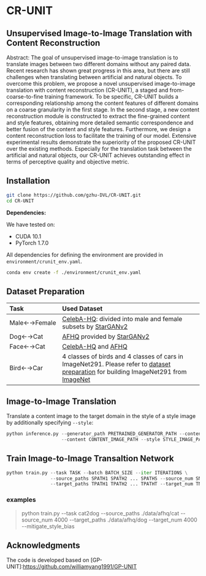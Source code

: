 # CR-UNIT

## Unsupervised Image-to-Image Translation with Content Reconstruction

Abstract: The goal of unsupervised image-to-image translation is to translate images between two different domains without any paired data. Recent research has shown great progress in this area, but there are still challenges when translating between artificial and natural objects. To overcome this problem, we propose a novel unsupervised image-to-image translation with content reconstruction (CR-UNIT), a staged and from-coarse-to-fine training framework. To be specific, CR-UNIT builds a corresponding relationship among the content features of different domains on a coarse granularity in the first stage. In the second stage, a new content reconstruction module is constructed to extract the fine-grained content and style features, obtaining more detailed semantic correspondence and better fusion of the content and style features. Furthermore, we design a content reconstruction loss to facilitate the training of our model. Extensive experimental results demonstrate the superiority of the proposed CR-UNIT over the existing methods. Especially for the translation task between the artificial and natural objects, our CR-UNIT achieves outstanding effect in terms of perceptive quality and objective metric.

## Installation
```bash
git clone https://github.com/gzhu-DVL/CR-UNIT.git
cd CR-UNIT
```
**Dependencies:**

We have tested on:
- CUDA 10.1
- PyTorch 1.7.0

All dependencies for defining the environment are provided in `environment/crunit_env.yaml`.
```bash
conda env create -f ./environment/crunit_env.yaml
```

## Dataset Preparation
| Task | Used Dataset | 
| :--- | :--- | 
| Male←→Female | [CelebA-HQ](https://github.com/clovaai/stargan-v2#datasets-and-pre-trained-networks): divided into male and female subsets by [StarGANv2](https://github.com/clovaai/stargan-v2#datasets-and-pre-trained-networks) |
| Dog←→Cat| [AFHQ](https://github.com/clovaai/stargan-v2#datasets-and-pre-trained-networks) provided by [StarGANv2](https://github.com/clovaai/stargan-v2#datasets-and-pre-trained-networks) |
| Face←→Cat| [CelebA-HQ](https://github.com/switchablenorms/CelebAMask-HQ) and [AFHQ](https://github.com/clovaai/stargan-v2#datasets-and-pre-trained-networks) |
| Bird←→Car | 4 classes of birds and 4 classes of cars in ImageNet291. Please refer to [dataset preparation](./data_preparation#2-imagenet291) for building ImageNet291 from [ImageNet](https://image-net.org/download.php) |


## Image-to-Image Translation
Translate a content image to the target domain in the style of a style image by additionally specifying `--style`:
```python
python inference.py --generator_path PRETRAINED_GENERATOR_PATH --content_encoder_path PRETRAINED_ENCODER_PATH \ 
                    --content CONTENT_IMAGE_PATH --style STYLE_IMAGE_PATH --device DEVICE
```

## Train Image-to-Image Transaltion Network
```python
python train.py --task TASK --batch BATCH_SIZE --iter ITERATIONS \
                --source_paths SPATH1 SPATH2 ... SPATHS --source_num SNUM1 SNUM2 ... SNUMS \
                --target_paths TPATH1 TPATH2 ... TPATHT --target_num TNUM1 TNUM2 ... TNUMT
```
### examples
> python train.py --task cat2dog --source_paths ./data/afhq/cat --source_num 4000 --target_paths ./data/afhq/dog --target_num 4000 --mitigate_style_bias

                                                            
                              
## Acknowledgments

The code is developed based on [GP-UNIT]:https://github.com/williamyang1991/GP-UNIT
